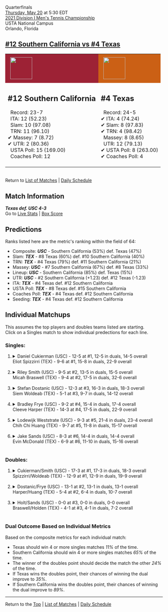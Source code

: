 Quarterfinals[](#top)<a name="top"></a>  
[Thursday, May 20](../../schedule/05-20.md) at 5:30 EDT  
[2021 Division I Men's Tennis Championship](../index.md)  
USTA National Campus  
Orlando, Florida  
## [#12 Southern California vs #4 Texas](https://www.ncaa.com/game/5833427)  

<table><tr style="background-color: #d9d9d9 !important"><td style="background-color: #9D2235 !important"><img src="https://www.ncaa.com/sites/default/files/images/logos/schools/s/southern-california.70.png" width="70" height="70" style="padding: 8px;" /></td><td style="background-color: #CB6015 !important"><img src="https://www.ncaa.com/sites/default/files/images/logos/schools/t/texas.70.png" width="70" height="70" style="padding: 8px;" /></td></tr><tr>
<td>  

<h2>#12 Southern California</h2>  
&nbsp; Record: 23-7<br>  
&nbsp; ITA: 12 (52.23)<br>  
&nbsp; Slam: 10 (97.08)<br>  
&nbsp; TRN: 11 (96.10)<br>  
&#10004; Massey: 7 (8.72)<br>  
&#10004; UTR: 2 (80.36)<br>  
&nbsp; USTA Poll: 15 (169.00)<br>  
&nbsp; Coaches Poll: 12<br>  
<br>  

</td>
<td>  

<h2>#4 Texas</h2>  
&nbsp; Record: 24-5<br>  
&#10004; ITA: 4 (74.24)<br>  
&#10004; Slam: 8 (97.83)<br>  
&#10004; TRN: 4 (98.42)<br>  
&nbsp; Massey: 8 (8.65)<br>  
&nbsp; UTR: 12 (79.13)<br>  
&#10004; USTA Poll: 8 (263.00)<br>  
&#10004; Coaches Poll: 4<br>  
<br>  

</td>
</tr></table>  


<br>Return to [List of Matches](../index.md) &#124; [Daily Schedule](../../schedule/05-20.md)

## Match Information  
***Texas def. USC 4-3***  
Go to [Live Stats](http://scores.tennisticker.de/usa/ustanc/conf/league/sb.html?tournid=790&clubid=265-299&cn1=Texas&cn2=USC&ci1=265&ci2=299&lid=82) | [Box Score](https://www.ustanationalcampus.com/content/dam/nationalcampus/collegiate/ncaa2021/pdf/MQFTEXUSC.pdf)  

## Predictions  

Ranks listed here are the metric's ranking within the field of 64:  
- Composite: ***USC*** - Southern California (53%) def. Texas (47%)  
- Slam: ***TEX*** - #8 Texas (60%) def. #10 Southern California (40%)  
- TRN: ***TEX*** - #4 Texas (79%) def. #11 Southern California (21%)  
- Massey: ***USC*** - #7 Southern California (67%) def. #8 Texas (33%)  
- Lineup: ***USC*** - Southern California (85%) def. Texas (15%)  
- UTR: ***USC*** - #2 Southern California (+1.23) def. #12 Texas (-1.23)  
- ITA: ***TEX*** - #4 Texas def. #12 Southern California  
- USTA Poll: ***TEX*** - #8 Texas def. #15 Southern California  
- Coaches Poll: ***TEX*** - #4 Texas def. #12 Southern California  
- Seeding: ***TEX*** - #4 Texas def. #12 Southern California  

## Individual Matchups  
This assumes the top players and doubles teams listed are starting.  
Click on a Singles match to show individual predections for each line.  

### Singles:  

<ol>
<li><details>
<summary markdown="span">Daniel Cukierman (USC) - 12-5 at #1, 12-5 in duals, 14-5 overall<br>Eliot Spizzirri (TEX) - 9-6 at #1, 15-8 in duals, 22-9 overall</summary>
<h4>Predictions</h4><ul>
<li>Composite: <b><i>USC</i></b> - Cukierman (77%) def. Spizzirri (23%)</li>  
<li>Slam: <b><i>USC</i></b> - Cukierman (75%) def. Spizzirri (25%)</li>  
<li>TRN: <b><i>USC</i></b> - Cukierman (72%) def. Spizzirri (28%)</li>  
<li>Massey: <b><i>USC</i></b> - Cukierman (71%) def. Spizzirri (29%)</li>  
<li>UTR: <b><i>USC</i></b> - Cukierman (90%) def. Spizzirri (10%)</li>  
<li>ITA: <b><i>TEX</i></b> - Spizzirri (28.17) def. Cukierman (16.39)</li>  
</ul>
</details>&nbsp;</li>
<li><details>
<summary markdown="span">Riley Smith (USC) - 9-5 at #2, 13-5 in duals, 15-5 overall<br>Micah Braswell (TEX) - 9-4 at #2, 17-5 in duals, 32-6 overall</summary>
<h4>Predictions</h4><ul>
<li>Composite: <b><i>TEX</i></b> - Braswell (52%) def. Smith (48%)</li>  
<li>Slam: <b><i>USC</i></b> - Smith (52%) def. Braswell (48%)</li>  
<li>TRN: <b><i>TEX</i></b> - Braswell (57%) def. Smith (43%)</li>  
<li>Massey: <b><i>TEX</i></b> - Braswell (51%) def. Smith (49%)</li>  
<li>UTR: <b><i>TEX</i></b> - Braswell (55%) def. Smith (45%)</li>  
<li>ITA: <b><i>TEX</i></b> - Braswell (20.88) def. Smith (15.48)</li>  
</ul>
</details>&nbsp;</li>
<li><details>
<summary markdown="span">Stefan Dostanic (USC) - 12-3 at #3, 16-3 in duals, 18-3 overall<br>Siem Woldeab (TEX) - 5-1 at #3, 9-7 in duals, 14-12 overall</summary>
<h4>Predictions</h4><ul>
<li>Composite: <b><i>USC</i></b> - Dostanic (69%) def. Woldeab (31%)</li>  
<li>Slam: <b><i>USC</i></b> - Dostanic (58%) def. Woldeab (42%)</li>  
<li>TRN: <b><i>USC</i></b> - Dostanic (75%) def. Woldeab (25%)</li>  
<li>Massey: <b><i>USC</i></b> - Dostanic (66%) def. Woldeab (34%)</li>  
<li>UTR: <b><i>USC</i></b> - Dostanic (75%) def. Woldeab (25%)</li>  
<li>ITA: <b><i>TEX</i></b> - Woldeab (9.31) def. Dostanic (5.43)</li>  
</ul>
</details>&nbsp;</li>
<li><details>
<summary markdown="span">Bradley Frye (USC) - 9-2 at #4, 15-4 in duals, 17-4 overall<br>Cleeve Harper (TEX) - 14-3 at #4, 17-5 in duals, 22-9 overall</summary>
<h4>Predictions</h4><ul>
<li>Composite: <b><i>USC</i></b> - Frye (52%) def. Harper (48%)</li>  
<li>Slam: <b><i>TEX</i></b> - Harper (50%) def. Frye (50%)</li>  
<li>TRN: <b><i>TEX</i></b> - Harper (53%) def. Frye (47%)</li>  
<li>Massey: <b><i>USC</i></b> - Frye (54%) def. Harper (46%)</li>  
<li>UTR: <b><i>USC</i></b> - Frye (60%) def. Harper (40%)</li>  
<li>ITA: <b><i>TEX</i></b> - Harper (5.83) def. Frye (2.44)</li>  
</ul>
</details>&nbsp;</li>
<li><details>
<summary markdown="span">Lodewijk Weststrate (USC) - 9-3 at #5, 21-4 in duals, 23-4 overall<br>Chih Chi Huang (TEX) - 9-7 at #5, 11-8 in duals, 15-17 overall</summary>
<h4>Predictions</h4><ul>
<li>Composite: <b><i>USC</i></b> - Weststrate (76%) def. Huang (24%)</li>  
<li>Slam: <b><i>USC</i></b> - Weststrate (74%) def. Huang (26%)</li>  
<li>TRN: <b><i>USC</i></b> - Weststrate (78%) def. Huang (22%)</li>  
<li>Massey: <b><i>USC</i></b> - Weststrate (72%) def. Huang (28%)</li>  
<li>UTR: <b><i>USC</i></b> - Weststrate (82%) def. Huang (18%)</li>  
<li>ITA: <b><i>TEX</i></b> - # Huang def. Weststrate (2.93)</li>  
</ul>
</details>&nbsp;</li>
<li><details>
<summary markdown="span">Jake Sands (USC) - 8-3 at #6, 14-4 in duals, 14-4 overall<br>Evin McDonald (TEX) - 6-9 at #6, 11-10 in duals, 15-16 overall</summary>
<h4>Predictions</h4><ul>
<li>Composite: <b><i>USC</i></b> - Sands (65%) def. McDonald (35%)</li>  
<li>Slam: <b><i>USC</i></b> - Sands (56%) def. McDonald (44%)</li>  
<li>TRN: <b><i>USC</i></b> - Sands (57%) def. McDonald (43%)</li>  
<li>Massey: <b><i>USC</i></b> - Sands (78%) def. McDonald (22%)</li>  
<li>UTR: <b><i>USC</i></b> - Sands (70%) def. McDonald (30%)</li>  
<li>ITA: <b><i>TEX</i></b> - # McDonald def. Sands (2.42)</li>  
</ul>
</details>&nbsp;</li>
</ol>

### Doubles:  

<ol>
<li><details>
<summary markdown="span">Cukierman/Smith (USC) - 17-3 at #1, 17-3 in duals, 18-3 overall<br>Spizzirri/Woldeab (TEX) - 12-9 at #1, 12-9 in duals, 19-9 overall</summary>
<br>Sorry, we don't have any metrics for this match
</details>&nbsp;</li>
<li><details>
<summary markdown="span">Dostanic/Frye (USC) - 13-1 at #2, 13-1 in duals, 13-1 overall<br>Harper/Huang (TEX) - 5-4 at #2, 6-4 in duals, 10-7 overall</summary>
<br>Sorry, we don't have any metrics for this match
</details>&nbsp;</li>
<li><details>
<summary markdown="span">Holt/Sands (USC) - 0-0 at #3, 0-0 in duals, 0-0 overall<br>Braswell/Holden (TEX) - 4-1 at #3, 4-1 in duals, 7-2 overall</summary>
<br>Sorry, we don't have any metrics for this match
</details>&nbsp;</li>
</ol>

### Dual Outcome Based on Individual Metrics  
  
Based on the composite metrics for each individual match:  
- Texas should win 4 or more singles matches *11%* of the time.  
- Southern California should win 4 or more singles matches *65%* of the time.  
- The winner of the doubles point should decide the match the other *24%* of the time.  
- If Texas wins the doubles point, their chances of winning the dual improve to *35%*.  
- If Southern California wins the doubles point, their chances of winning the dual improve to *89%*.  
  
------

Return to the [Top](#top) &#124; [List of Matches](../index.md) &#124; [Daily Schedule](../../schedule/05-20.md)  
